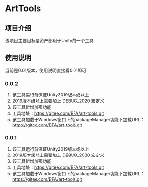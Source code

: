 # ArtTools

## 项目介绍
该项目主要目标是资产部用于Unity的一个工具

## 使用说明
当前是0.01版本，使用说明直接看0.01即可

### 0.0.2
1. 该工具运行前保证Unity2019版本或以上
2. 2019版本级以上需要加上 DEBUG_2020 宏定义
3. 该工具新增加密功能
4. 工具地址：https://gitee.com/BFA/art-tools.git
5. 该工具加载于Windows窗口下的packageManager功能下加载URL：https://gitee.com/BFA/art-tools.git

### 0.0.1
1. 该工具运行前保证Unity2019版本或以上
2. 2019版本级以上需要加上 DEBUG_2020 宏定义
3. 该工具新增加密功能
4. 工具地址：https://gitee.com/BFA/art-tools.git
5. 该工具加载于Windows窗口下的packageManager功能下加载URL：https://gitee.com/BFA/art-tools.git

